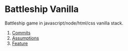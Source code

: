 # Battleship Vanilla

Battleship game in javascript/node/html/css vanilla stack.

1. [Commits](commits.md)
2. [Assumptions](assumptions.md)
3. [Feature](feature/index.md)
